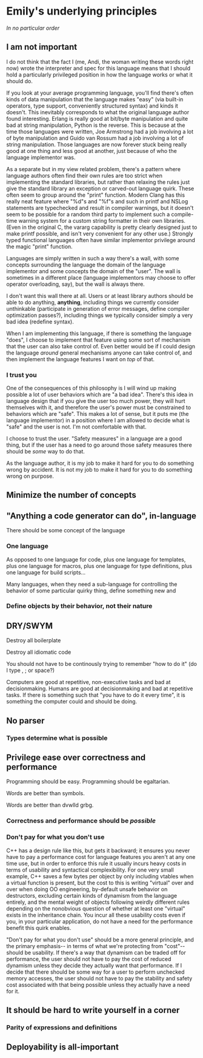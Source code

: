 # Emily's underlying principles

*In no particular order*

## I am not important

I do not think that the fact I (me, Andi, the woman writing these words right now) wrote the interpreter and spec for this language means that I should hold a particularly privileged position in how the language works or what it should do.

If you look at your average programming language, you'll find there's often kinds of data manipulation that the language makes "easy" (via built-in operators, type support, conveniently structured syntax) and kinds it doesn't. This inevitably corresponds to what the original language author found interesting. Erlang is really good at bit/byte manipulation and quite bad at string manipulation, Python is the reverse. This is because at the time those languages were written, Joe Armstrong had a job involving a lot of byte manipulation and Guido van Rossum had a job involving a lot of string manipulation. Those languages are now forever stuck being really good at one thing and less good at another, just because of who the language implementor was.

As a separate but in my view related problem, there's a pattern where language authors often find their own rules are too strict when implementing the standard libraries, but rather than relaxing the rules just give the standard library an exception or carved-out language quirk. These often seem to group around the "print" function. Modern Clang has this really neat feature where "%d"s and "%f"s and such in printf and NSLog statements are typechecked and result in compiler warnings, but it doesn't seem to be possible for a random third party to implement such a compile-time warning system for a custom string formatter in their own libraries. (Even in the original C, the vararg capability is pretty clearly designed just to make printf possible, and isn't very convenient for any other use.) Strongly typed functional languages often have similar implementor privilege around the magic "print" function.

Languages are simply written in such a way there's a wall, with some concepts surrounding the language the domain of the language implementor and some concepts the domain of the "user". The wall is sometimes in a different place (language implementors may choose to offer operator overloading, say), but the wall is always there.

I don't want this wall there at all. Users or at least library authors should be able to do anything, **anything**, including things we currently consider unthinkable (participate in generation of error messages, define compiler optimization passes?), including things we typically consider simply a very bad idea (redefine syntax).

When I am implementing this language, if there is something the language "does", I choose to implement that feature using some sort of mechanism that the user can also take control of. Even better would be if I could design the language *around* general mechanisms anyone can take control of, and then implement the language features I want on *top* of that.

### I trust you

One of the consequences of this philosophy is I will wind up making possible a lot of user behaviors which are "a bad idea". There's this idea in language design that if you give the user too much power, they will hurt themselves with it, and therefore the user's power must be constrained to behaviors which are "safe". This makes a lot of sense, but it puts me (the language implementor) in a position where I am allowed to decide what is "safe" and the user is not. I'm not comfortable with that.

I choose to trust the user. "Safety measures" in a language are a good thing, but if the user has a need to go around those safety measures there should be *some* way to do that.

As the language author, it is my job to make it hard for you to do something wrong by accident. It is not my job to make it hard for you to do something wrong on purpose.

## Minimize the number of concepts

## "Anything a code generator can do", in-language

There should be some concept of the language 

### One language

As opposed to one language for code, plus one language for templates, plus one language for macros, plus one language for type definitions, plus one language for build scripts...

Many languages, when they need a sub-language for controlling the behavior of some particular quirky thing, define something new and

### Define objects by their behavior, not their nature

## DRY/SWYM

Destroy all boilerplate

Destroy all idiomatic code

You should not have to be continously trying to remember "how to do it" (do I type , ; or space?)

Computers are good at repetitive, non-executive tasks and bad at decisionmaking. Humans are good at decisionmaking and bad at repetitive tasks. If there is something such that "you have to do it every time", it is something the computer could and should be doing.

## No parser

### Types determine what is possible

## Privilege ease over correctness and performance

Programming should be easy. Programming should be egaltarian.

Words are better than symbols.

Words are better than dvwlld grbg.

### Correctness and performance should be *possible*

### Don't pay for what you don't use

C++ has a design rule like this, but gets it backward; it ensures you never have to pay a performance cost for language features you aren't at any one time use, but in order to enforce this rule it usually incurs heavy costs in terms of usability and syntactical complexibility. For one very small example, C++ saves a few bytes per object by only including vtables when a virtual function is present, but the cost to this is writing "virtual" over and over when doing OO engineering, by-default unsafe behavior on destructors, excluding certain kinds of dynamism from the language entirely, and the mental weight of objects following weirdly different rules depending on the nonobvious question of whether at least one "virtual" exists in the inheritance chain. You incur all these usability costs even if you, in your particular application, do not have a need for the performance benefit this quirk enables.

"Don't pay for what you don't use" should be a more general principle, and the primary emphasis-- in terms of what we're protecting from "cost"-- should be usability. If there's a way that dynamism can be traded off for performance, the user should not have to pay the cost of reduced dynamism unless they decide they actually want that performance. If I decide that there should be some way for a user to perform unchecked memory accesses, the user should not have to pay the stability and safety cost associated with that being possible unless they actually have a need for it.

## It should be hard to write yourself in a corner

### Parity of expressions and definitions

## Deployability is all-important